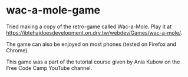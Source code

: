 # wac-a-mole-game
Tried making a copy of the retro-game called Wac-a-Mole. Play it at https://ibtehajdoesdevelopment.on.drv.tw/webdev/Games/wac-a-mole/.

The game can also be enjoyed on most phones (tested on Firefox and Chrome).

This game was a part of the tutorial course given by Ania Kubow on the Free Code Camp YouTube channel.
